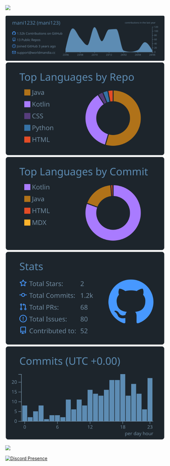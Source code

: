 <p align="center">

  ![](https://komarev.com/ghpvc/?username=mani1232&style=for-the-badge&color=1D252C&label=views)

  [![](https://raw.githubusercontent.com/mani1232/profile-repo/master/profile-summary-card-output/city_lights/0-profile-details.svg)](https://github.com/vn7n24fzkq/github-profile-summary-cards)
  [![](https://raw.githubusercontent.com/mani1232/profile-repo/master/profile-summary-card-output/city_lights/1-repos-per-language.svg)](https://github.com/vn7n24fzkq/github-profile-summary-cards) [![](https://raw.githubusercontent.com/mani1232/profile-repo/master/profile-summary-card-output/city_lights/2-most-commit-language.svg)](https://github.com/vn7n24fzkq/github-profile-summary-cards)
  [![](https://raw.githubusercontent.com/mani1232/profile-repo/master/profile-summary-card-output/city_lights/3-stats.svg)](https://github.com/vn7n24fzkq/github-profile-summary-cards) [![](https://raw.githubusercontent.com/mani1232/profile-repo/master/profile-summary-card-output/city_lights/4-productive-time.svg)](https://github.com/vn7n24fzkq/github-profile-summary-cards)
  
  <a href="https://skillicons.dev">
    <img src="https://skillicons.dev/icons?i=git,kotlin,docker,ktor,linux,maven,nginx,java,idea,mongodb,mysql,gradle,hibernate,md,js,html,css,wasm,figma" />
  </a>

  [![Discord Presence](https://lanyard.cnrad.dev/api/486559882825302027)](https://discord.com/users/486559882825302027)
</p>
